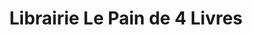 ---
title: "Librairie Le Pain de 4 Livres"
url: /yerres/librairie-le-pain-de-4-livres/
shop: livres
---